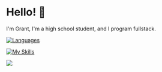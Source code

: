 # Hello! 👋

I'm Grant, I'm a high school student, and I program fullstack.

[![Languages](https://skillicons.dev/icons?i=c,css,html,java,js,py,rust,ts)](https://skillicons.dev)

[![My Skills](https://skillicons.dev/icons?i=bash,cloudflare,discordjs,electron,firebase,git,github,heroku,htmx,idea,latex,linux,md,mongodb,neovim,nodejs,npm,p5js,raspberrypi,regex,svg,tailwind,ubuntu,vim,vscode&perline=15)](https://skillicons.dev)

![](https://github-readme-stats.vercel.app/api/top-langs/?username=ephf&layout=compact&theme=dark)
